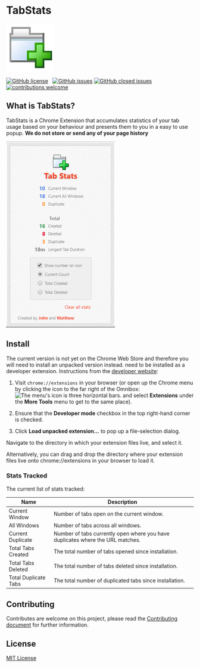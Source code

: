 # TabStats
![TabStats Logo](https://raw.githubusercontent.com/JohnAkerman/TabStats/master/img/tabstats-128.png)


[![GitHub license](https://img.shields.io/github/license/JohnAkerman/TabStats.svg)](https://github.com/JohnAkerman/TabStats/blob/master/LICENSE)&nbsp;&nbsp;
[![GitHub issues](https://img.shields.io/github/issues/JohnAkerman/TabStats.svg)](https://github.com/JohnAkerman/TabStats/issues)
[![GitHub closed issues](https://img.shields.io/github/issues-closed/JohnAkerman/TabStats.svg)]()
[![contributions welcome](https://img.shields.io/badge/contributions-welcome-brightgreen.svg?style=flat)](https://github.com/JohnAkerman/TabStats/issues)

## What is TabStats?
TabStats is a Chrome Extension that accumulates statistics of your tab usage based on your behaviour and presents them to you in a easy to use popup. **We do not store or send any of your page history**

![Example screenshot](https://raw.githubusercontent.com/JohnAkerman/TabStats/master/img/screenshot.png)

## Install
The current version is not yet on the Chrome Web Store and therefore you will need to install an unpacked version instead. need to be installed as a developer extension. Instructions from the [developer website](https://developer.chrome.com/extensions/getstarted#unpacked):
1. Visit ``chrome://extensions`` in your browser (or open up the Chrome menu by clicking the icon to the far right of the Omnibox:  ![The menu's icon is three horizontal bars.](https://developer.chrome.com/static/images/hotdogmenu.png) and select **Extensions** under the **More Tools** menu to get to the same place).

2. Ensure that the **Developer mode** checkbox in the top right-hand corner is checked.

3. Click **Load unpacked extension…** to pop up a file-selection dialog.

Navigate to the directory in which your extension files live, and select it.

Alternatively, you can drag and drop the directory where your extension files live onto chrome://extensions in your browser to load it.

### Stats Tracked
The current list of stats tracked:

Name | Description
---- | -----------
Current Window | Number of tabs open on the current window.
All Windows | Number of tabs across all windows.
Current Duplicate | Number of tabs currently open where you have duplicates where the URL matches.
Total Tabs Created | The total number of tabs opened since installation.
Total Tabs Deleted | The total number of tabs deleted since installation.
Total Duplicate Tabs | The total number of duplicated tabs since installation.

## Contributing
Contributes are welcome on this project, please read the [Contributing document](https://github.com/JohnAkerman/TabStats/blob/master/CONTRIBUTING.md) for further information.
## License
[MIT License](https://opensource.org/licenses/MIT)
